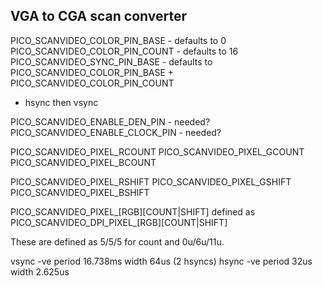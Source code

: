 VGA to CGA scan converter
-------------------------

PICO_SCANVIDEO_COLOR_PIN_BASE  - defaults to 0
PICO_SCANVIDEO_COLOR_PIN_COUNT - defaults to 16
PICO_SCANVIDEO_SYNC_PIN_BASE - defaults to PICO_SCANVIDEO_COLOR_PIN_BASE + PICO_SCANVIDEO_COLOR_PIN_COUNT
  - hsync then vsync
  
PICO_SCANVIDEO_ENABLE_DEN_PIN - needed?
PICO_SCANVIDEO_ENABLE_CLOCK_PIN - needed?

PICO_SCANVIDEO_PIXEL_RCOUNT
PICO_SCANVIDEO_PIXEL_GCOUNT
PICO_SCANVIDEO_PIXEL_BCOUNT

PICO_SCANVIDEO_PIXEL_RSHIFT
PICO_SCANVIDEO_PIXEL_GSHIFT
PICO_SCANVIDEO_PIXEL_BSHIFT

PICO_SCANVIDEO_PIXEL_[RGB][COUNT|SHIFT] defined as PICO_SCANVIDEO_DPI_PIXEL_[RGB][COUNT|SHIFT]

These are defined as 5/5/5 for count and 0u/6u/11u.


vsync -ve period 16.738ms width 64us (2 hsyncs)
hsync -ve period 32us width 2.625us
